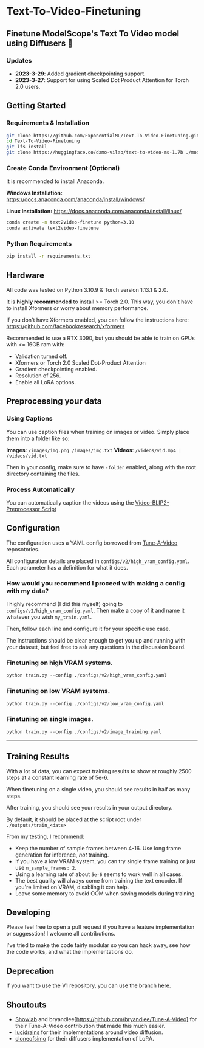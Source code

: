 # Text-To-Video-Finetuning
## Finetune ModelScope's Text To Video model using Diffusers 🧨 

### Updates
- **2023-3-29**: Added gradient checkpointing support. 
- **2023-3-27**: Support for using Scaled Dot Product Attention for Torch 2.0 users. 

## Getting Started

### Requirements & Installation

```bash
git clone https://github.com/ExponentialML/Text-To-Video-Finetuning.git
cd Text-To-Video-Finetuning
git lfs install
git clone https://huggingface.co/damo-vilab/text-to-video-ms-1.7b ./models/model_scope_diffusers/
```

### Create Conda Environment (Optional)
It is recommended to install Anaconda.

**Windows Installation:** https://docs.anaconda.com/anaconda/install/windows/

**Linux Installation:** https://docs.anaconda.com/anaconda/install/linux/

```bash
conda create -n text2video-finetune python=3.10
conda activate text2video-finetune
```

### Python Requirements
```bash
pip install -r requirements.txt
```

## Hardware

All code was tested on Python 3.10.9 & Torch version 1.13.1 & 2.0.

It is **highly recommended** to install >= Torch 2.0. This way, you don't have to install Xformers *or* worry about memory performance. 

If you don't have Xformers enabled, you can follow the instructions here: https://github.com/facebookresearch/xformers


Recommended to use a RTX 3090, but you should be able to train on GPUs with <= 16GB ram with:
- Validation turned off.
- Xformers or Torch 2.0 Scaled Dot-Product Attention 
- Gradient checkpointing enabled. 
- Resolution of 256.
- Enable all LoRA options.

## Preprocessing your data

### Using Captions

You can use caption files when training on images or video. Simply place them into a folder like so:

**Images**: `/images/img.png /images/img.txt`
**Videos**: `/videos/vid.mp4 | /videos/vid.txt`

Then in your config, make sure to have `-folder` enabled, along with the root directory containing the files.

### Process Automatically

You can automatically caption the videos using the [Video-BLIP2-Preprocessor Script](https://github.com/ExponentialML/Video-BLIP2-Preprocessor)

## Configuration

The configuration uses a YAML config borrowed from [Tune-A-Video](https://github.com/showlab/Tune-A-Video) reposotories. 

All configuration details are placed in `configs/v2/high_vram_config.yaml`. Each parameter has a definition for what it does.

### How would you recommend I proceed with making a config with my data?

I highly recommend (I did this myself) going to `configs/v2/high_vram_config.yaml`. Then make a copy of it and name it whatever you wish `my_train.yaml`.

Then, follow each line and configure it for your specific use case. 

The instructions should be clear enough to get you up and running with your dataset, but feel free to ask any questions in the discussion board.

### Finetuning on high VRAM systems.
```python
python train.py --config ./configs/v2/high_vram_config.yaml
```

### Finetuning on low VRAM systems.
```python
python train.py --config ./configs/v2/low_vram_config.yaml
```

### Finetuning on single images.
```python
python train.py --config ./configs/v2/image_training.yaml
```
---

## Training Results

With a lot of data, you can expect training results to show at roughly 2500 steps at a constant learning rate of 5e-6. 

When finetuning on a single video, you should see results in half as many steps.

After training, you should see your results in your output directory. 

By default, it should be placed at the script root under `./outputs/train_<date>`

From my testing, I recommend:

- Keep the number of sample frames between 4-16. Use long frame generation for inference, *not* training.
- If you have a low VRAM system, you can try single frame training or just use `n_sample_frames: 2`.
- Using a learning rate of about `5e-6` seems to work well in all cases.
- The best quality will always come from training the text encoder. If you're limited on VRAM, disabling it can help.
- Leave some memory to avoid OOM when saving models during training.

## Developing

Please feel free to open a pull request if you have a feature implementation or suggesstion! I welcome all contributions.

I've tried to make the code fairly modular so you can hack away, see how the code works, and what the implementations do.

## Deprecation
If you want to use the V1 repository, you can use the branch [here](https://github.com/ExponentialML/Text-To-Video-Finetuning/tree/version/first-release).

## Shoutouts

- [Showlab](https://github.com/showlab/Tune-A-Video) and bryandlee[https://github.com/bryandlee/Tune-A-Video] for their Tune-A-Video contribution that made this much easier.
- [lucidrains](https://github.com/lucidrains) for their implementations around video diffusion.
- [cloneofsimo](https://github.com/cloneofsimo) for their diffusers implementation of LoRA.

